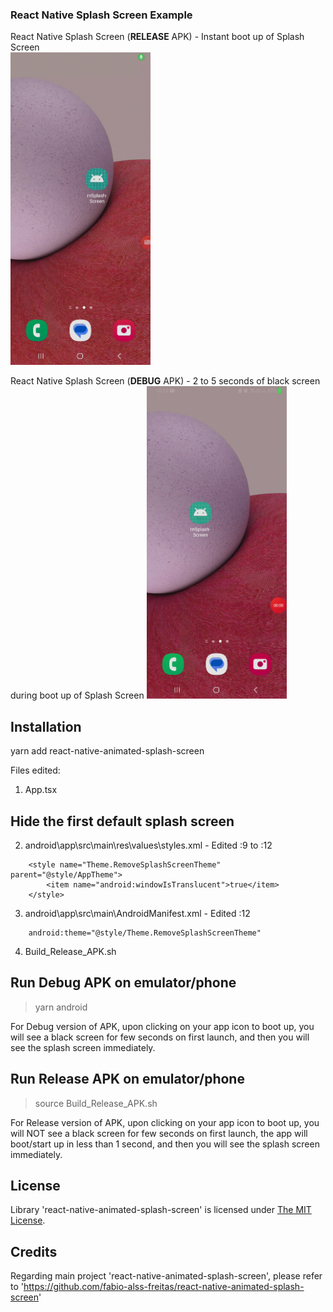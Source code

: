 ### React Native Splash Screen Example

React Native Splash Screen (**RELEASE** APK) - Instant boot up of Splash Screen  
<img src="SplashScreen_Release.gif" height="500"/>

React Native Splash Screen (**DEBUG** APK) - 2 to 5 seconds of black screen during boot up of Splash Screen
<img src="SplashScreen_Debug_BlackScreen.gif" height="500"/>

## Installation
yarn add react-native-animated-splash-screen

Files edited:
1. App.tsx

## Hide the first default splash screen
2. android\app\src\main\res\values\styles.xml - Edited :9 to :12
``` 
    <style name="Theme.RemoveSplashScreenTheme" parent="@style/AppTheme">
        <item name="android:windowIsTranslucent">true</item>
    </style>
```

3. android\app\src\main\AndroidManifest.xml - Edited :12  
``` 
    android:theme="@style/Theme.RemoveSplashScreenTheme" 
```

4. Build_Release_APK.sh

## Run Debug APK on emulator/phone
> yarn android  

For Debug version of APK, upon clicking on your app icon to boot up, you will see a black screen for few seconds on first launch, and then you will see the splash screen immediately.

## Run Release APK on emulator/phone
> source Build_Release_APK.sh

For Release version of APK, upon clicking on your app icon to boot up, you will NOT see a black screen for few seconds on first launch, the app will boot/start up in less than 1 second, and then you will see the splash screen immediately.

## License

Library 'react-native-animated-splash-screen' is licensed under [The MIT License](LICENSE).

## Credits
Regarding main project 'react-native-animated-splash-screen', please refer to 'https://github.com/fabio-alss-freitas/react-native-animated-splash-screen'
